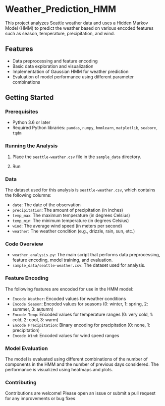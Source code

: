# Weather_Prediction_HMM
This project analyzes Seattle weather data and uses a Hidden Markov Model (HMM) to predict the weather based on various encoded features such as season, temperature, precipitation, and wind.

## Features

- Data preprocessing and feature encoding
- Basic data exploration and visualization
- Implementation of Gaussian HMM for weather prediction
- Evaluation of model performance using different parameter combinations

## Getting Started

### Prerequisites

- Python 3.6 or later
- Required Python libraries: `pandas`, `numpy`, `hmmlearn`, `matplotlib`, `seaborn`, `tqdm`


### Running the Analysis

1. Place the `seattle-weather.csv` file in the `sample_data` directory.

2. Run

### Data

The dataset used for this analysis is `seattle-weather.csv`, which contains the following columns:

- `date`: The date of the observation
- `precipitation`: The amount of precipitation (in inches)
- `temp_max`: The maximum temperature (in degrees Celsius)
- `temp_min`: The minimum temperature (in degrees Celsius)
- `wind`: The average wind speed (in meters per second)
- `weather`: The weather condition (e.g., drizzle, rain, sun, etc.)

### Code Overview

- `weather_analysis.py`: The main script that performs data preprocessing, feature encoding, model training, and evaluation.
- `sample_data/seattle-weather.csv`: The dataset used for analysis.

### Feature Encoding

The following features are encoded for use in the HMM model:

- `Encode Weather`: Encoded values for weather conditions
- `Encode Season`: Encoded values for seasons (0: winter, 1: spring, 2: summer, 3: autumn)
- `Encode Temp`: Encoded values for temperature ranges (0: very cold, 1: cold, 2: cool, 3: warm)
- `Encode Precipitation`: Binary encoding for precipitation (0: none, 1: precipitation)
- `Encode Wind`: Encoded values for wind speed ranges

### Model Evaluation

The model is evaluated using different combinations of the number of components in the HMM and the number of previous days considered. The performance is visualized using heatmaps and plots.

### Contributing

Contributions are welcome! Please open an issue or submit a pull request for any improvements or bug fixes
